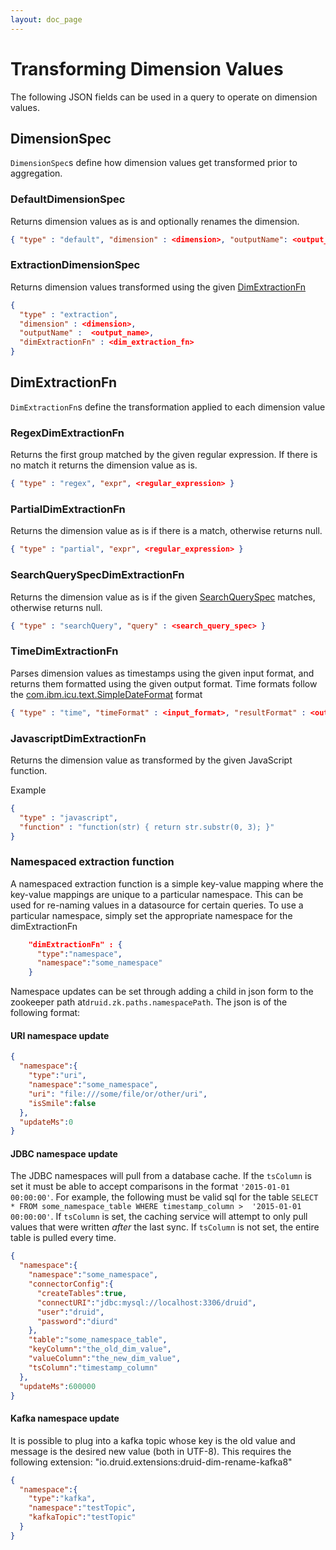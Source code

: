 ```yaml
---
layout: doc_page
---
```

# Transforming Dimension Values
The following JSON fields can be used in a query to operate on dimension values. 

## DimensionSpec

`DimensionSpec`s define how dimension values get transformed prior to aggregation.

### DefaultDimensionSpec

Returns dimension values as is and optionally renames the dimension.

```json
{ "type" : "default", "dimension" : <dimension>, "outputName": <output_name> }
```

### ExtractionDimensionSpec

Returns dimension values transformed using the given [DimExtractionFn](#toc_3)

```json
{
  "type" : "extraction",
  "dimension" : <dimension>,
  "outputName" :  <output_name>,
  "dimExtractionFn" : <dim_extraction_fn>
}
```

## <a id="toc_3"></a>DimExtractionFn

`DimExtractionFn`s define the transformation applied to each dimension value

### RegexDimExtractionFn

Returns the first group matched by the given regular expression. If there is no match it returns the dimension value as is.

```json
{ "type" : "regex", "expr", <regular_expression> }
```

### PartialDimExtractionFn

Returns the dimension value as is if there is a match, otherwise returns null.

```json
{ "type" : "partial", "expr", <regular_expression> }
```

### SearchQuerySpecDimExtractionFn

Returns the dimension value as is if the given [SearchQuerySpec](SearchQuerySpec.html) matches, otherwise returns null.

```json
{ "type" : "searchQuery", "query" : <search_query_spec> }
```

### TimeDimExtractionFn

Parses dimension values as timestamps using the given input format, and returns them formatted using the given output format. Time formats follow the [com.ibm.icu.text.SimpleDateFormat](http://icu-project.org/apiref/icu4j/com/ibm/icu/text/SimpleDateFormat.html) format

```json
{ "type" : "time", "timeFormat" : <input_format>, "resultFormat" : <output_format> }
```

### JavascriptDimExtractionFn

Returns the dimension value as transformed by the given JavaScript function.

Example

```json
{
  "type" : "javascript",
  "function" : "function(str) { return str.substr(0, 3); }"
}
```

### Namespaced extraction function
A namespaced extraction function is a simple key-value mapping where the key-value mappings are unique to a particular namespace.
This can be used for re-naming values in a datasource for certain queries. To use a particular namespace, simply set the appropriate namespace for the dimExtractionFn
```json
    "dimExtractionFn" : {
      "type":"namespace",
      "namespace":"some_namespace"
    }
```
Namespace updates can be set through adding a child in json form to the zookeeper path at`druid.zk.paths.namespacePath`. The json is of the following format:

#### URI namespace update
```json
{
  "namespace":{
    "type":"uri",
    "namespace":"some_namespace",
    "uri": "file:///some/file/or/other/uri",
    "isSmile":false
  },
  "updateMs":0
}
```

#### JDBC namespace update
The JDBC namespaces will pull from a database cache. If the `tsColumn` is set it must be able to accept comparisons in the format `'2015-01-01 00:00:00'`. For example, the following must be valid sql for the table `SELECT * FROM some_namespace_table WHERE timestamp_column >  '2015-01-01 00:00:00'`. If `tsColumn` is set, the caching service will attempt to only pull values that were written *after* the last sync. If `tsColumn` is not set, the entire table is pulled every time.

```json
{
  "namespace":{
    "namespace":"some_namespace",
    "connectorConfig":{
      "createTables":true,
      "connectURI":"jdbc:mysql://localhost:3306/druid",
      "user":"druid",
      "password":"diurd"
    },
    "table":"some_namespace_table",
    "keyColumn":"the_old_dim_value",
    "valueColumn":"the_new_dim_value",
    "tsColumn":"timestamp_column"
  },
  "updateMs":600000
}
```

#### Kafka namespace update
It is possible to plug into a kafka topic whose key is the old value and message is the desired new value (both in UTF-8). This requires the following extension: "io.druid.extensions:druid-dim-rename-kafka8"
```json
{
  "namespace":{
    "type":"kafka",
    "namespace":"testTopic",
    "kafkaTopic":"testTopic"
  }
}
```
